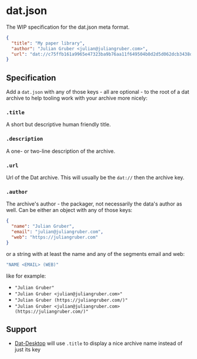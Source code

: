 # dat.json

The WIP specification for the dat.json meta format.

```json
{
  "title": "My paper library",
  "author": "Julian Gruber <julian@juliangruber.com>",
  "url": "dat://c75ffb161a9965e47323ba9b76aa11f649504b0d2d5d062dcb3438d5aeadc187"
}
```

## Specification

Add a `dat.json` with any of those keys - all are optional - to the root of a dat archive to help tooling work with your archive more nicely:

### `.title`

A short but descriptive human friendly title.

### `.description`

A one- or two-line description of the archive.

### `.url`

Url of the Dat archive. This will usually be the `dat://` then the archive key.

### `.author`

The archive's author - the packager, not necessarily the data's author as well. Can be either an object with any of those keys:

```json
{
  "name": "Julian Gruber",
  "email": "julian@juliangruber.com",
  "web": "https://juliangruber.com"
}
```

or a string with at least the name and any of the segments email and web:

```js
"NAME <EMAIL> (WEB)"
```

like for example:

- `"Julian Gruber"`
- `"Julian Gruber <julian@juliangruber.com>"`
- `"Julian Gruber (https://juliangruber.com/)"`
- `"Julian Gruber <julian@juliangruber.com> (https://juliangruber.com/)"`

## Support

- [Dat-Desktop](https://github.com/juliangruber/dat-desktop) will use `.title` to display a nice archive name instead of just its key
